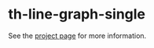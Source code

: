 th-line-graph-single
================

See the [project page](http://thelmanews.github.io/thelma-component-demo/) for more information.
